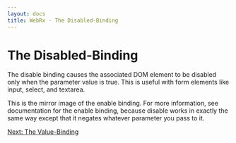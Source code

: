 ```yaml
---
layout: docs
title: WebRx - The Disabled-Binding
---
```

# The Disabled-Binding

The disable binding causes the associated DOM element to be disabled only when the parameter value is true. 
This is useful with form elements like input, select, and textarea.

This is the mirror image of the enable binding. For more information, see documentation for the 
enable binding, because disable works in exactly the same way except that it negates whatever parameter you pass to it.

<a class="next-topic" href="/docs/value-binding.html#start">Next: The Value-Binding</a>